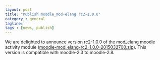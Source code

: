 ```yaml
---
layout: post
title: "Publish moodle_mod-elang rc2-1.0.0"
category : general
tagline:
tags : [news, publish]
---
```



We are delighted to announce version rc2-1.0.0 of the mod_elang moodle activity module ([moodle-mod_elang-rc2-1.0.0-2015032700.zip](https://github.com/e-lang/moodle-mod_elang/raw/gh-pages/assets/moodle-mod_elang-rc2-1.0.0-2015032700.zip)). This version is compatible with moodle-2.3 to moodle-2.8.
